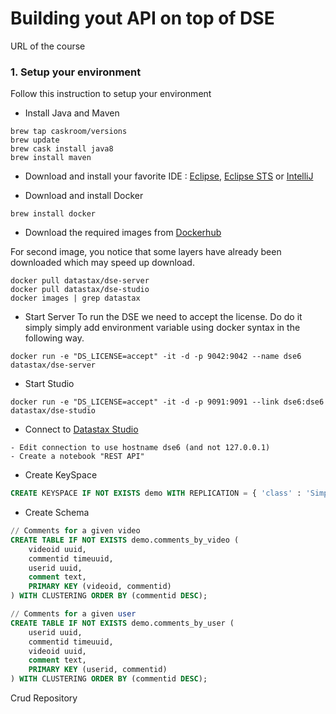 # Building yout API on top of DSE

URL of the course

### 1. Setup your environment
Follow this instruction to setup your environment 

* Install Java and Maven
```
brew tap caskroom/versions
brew update
brew cask install java8
brew install maven
```

* Download and install your favorite IDE : [Eclipse](https://www.eclipse.org/downloads/eclipse-packages/), [Eclipse STS](https://spring.io/tools/sts/all)
or [IntelliJ](https://www.jetbrains.com/idea/)

* Download and install Docker
```
brew install docker
```


* Download the required images from [Dockerhub](https://hub.docker.com/u/datastax)

For second image, you notice that some layers have already been downloaded which may speed up
download.
```
docker pull datastax/dse-server
docker pull datastax/dse-studio
docker images | grep datastax
```

* Start Server
To run the DSE we need to accept the license. Do do it simply simply add environment variable using docker syntax in the following way. 
```
docker run -e "DS_LICENSE=accept" -it -d -p 9042:9042 --name dse6 datastax/dse-server
```

* Start Studio
```
docker run -e "DS_LICENSE=accept" -it -d -p 9091:9091 --link dse6:dse6 datastax/dse-studio
```

* Connect to [Datastax Studio](http://localhost:9091)
```
- Edit connection to use hostname dse6 (and not 127.0.0.1)
- Create a notebook "REST API"
```

* Create KeySpace
```sql
CREATE KEYSPACE IF NOT EXISTS demo WITH REPLICATION = { 'class' : 'SimpleStrategy', 'replication_factor' : 3 };
```

* Create Schema
```sql
// Comments for a given video
CREATE TABLE IF NOT EXISTS demo.comments_by_video (
    videoid uuid,
    commentid timeuuid,
    userid uuid,
    comment text,
    PRIMARY KEY (videoid, commentid)
) WITH CLUSTERING ORDER BY (commentid DESC);

// Comments for a given user
CREATE TABLE IF NOT EXISTS demo.comments_by_user (
    userid uuid,
    commentid timeuuid,
    videoid uuid,
    comment text,
    PRIMARY KEY (userid, commentid)
) WITH CLUSTERING ORDER BY (commentid DESC);
```

Crud Repository
<script src="https://gist.github.com/clun/b577bca87908a50230e331093d6939b5.js"></script>



